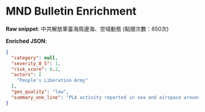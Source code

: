 # MND Bulletin Enrichment

**Raw snippet**: 中共解放軍臺海周邊海、空域動態 (點閱次數：650次)

**Enriched JSON**:

```json
{
  "category": null,
  "severity_0_5": 1,
  "risk_score": 0.2,
  "actors": [
    "People's Liberation Army"
  ],
  "geo_quality": "low",
  "summary_one_line": "PLA activity reported in sea and airspace around Taiwan Strait."
}
```
